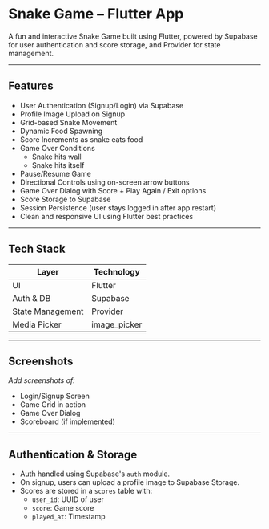# Snake Game – Flutter App

A fun and interactive Snake Game built using Flutter, powered by Supabase for user authentication and score storage, and Provider for state management.

---

## Features

- User Authentication (Signup/Login) via Supabase
- Profile Image Upload on Signup
- Grid-based Snake Movement
- Dynamic Food Spawning
- Score Increments as snake eats food
- Game Over Conditions
    - Snake hits wall
    - Snake hits itself
- Pause/Resume Game
- Directional Controls using on-screen arrow buttons
- Game Over Dialog with Score + Play Again / Exit options
- Score Storage to Supabase
- Session Persistence (user stays logged in after app restart)
- Clean and responsive UI using Flutter best practices

---

## Tech Stack

| Layer            | Technology    |
|------------------|---------------|
| UI               | Flutter       |
| Auth & DB        | Supabase      |
| State Management | Provider      |
| Media Picker     | image_picker  |

---

## Screenshots

_Add screenshots of:_
- Login/Signup Screen
- Game Grid in action
- Game Over Dialog
- Scoreboard (if implemented)

---

## Authentication & Storage

- Auth handled using Supabase's `auth` module.
- On signup, users can upload a profile image to Supabase Storage.
- Scores are stored in a `scores` table with:
    - `user_id`: UUID of user
    - `score`: Game score
    - `played_at`: Timestamp